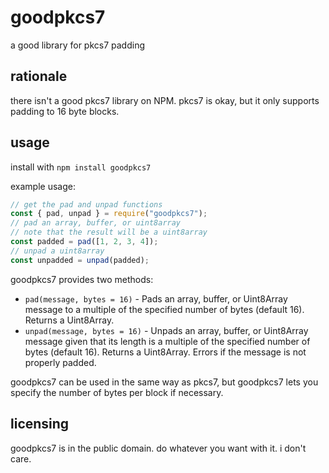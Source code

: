 # goodpkcs7
a good library for pkcs7 padding

## rationale
there isn't a good pkcs7 library on NPM. pkcs7 is okay, but it only supports padding to 16 byte blocks.

## usage
install with `npm install goodpkcs7`

example usage:
```js
// get the pad and unpad functions
const { pad, unpad } = require("goodpkcs7");
// pad an array, buffer, or uint8array
// note that the result will be a uint8array
const padded = pad([1, 2, 3, 4]);
// unpad a uint8array
const unpadded = unpad(padded);
```

goodpkcs7 provides two methods:
* `pad(message, bytes = 16)` - Pads an array, buffer, or Uint8Array message to a multiple of the specified number of bytes (default 16). Returns a Uint8Array.
* `unpad(message, bytes = 16)` - Unpads an array, buffer, or Uint8Array message given that its length is a multiple of the specified number of bytes (default 16). Returns a Uint8Array. Errors if the message is not properly padded.

goodpkcs7 can be used in the same way as pkcs7, but goodpkcs7 lets you specify the number of bytes per block if necessary.

## licensing
goodpkcs7 is in the public domain. do whatever you want with it. i don't care.
